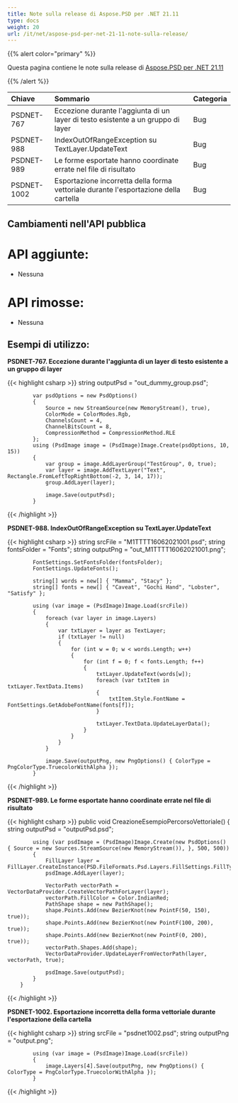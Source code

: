 ```yaml
---
title: Note sulla release di Aspose.PSD per .NET 21.11
type: docs
weight: 20
url: /it/net/aspose-psd-per-net-21-11-note-sulla-release/
---
```


{{% alert color="primary" %}} 

Questa pagina contiene le note sulla release di [Aspose.PSD per .NET 21.11](https://www.nuget.org/packages/Aspose.PSD/)

{{% /alert %}} 

|**Chiave**|**Sommario**|**Categoria**|
| :- | :- | :- |
|PSDNET-767|Eccezione durante l'aggiunta di un layer di testo esistente a un gruppo di layer|Bug|
|PSDNET-988|IndexOutOfRangeException su TextLayer.UpdateText|Bug|
|PSDNET-989|Le forme esportate hanno coordinate errate nel file di risultato|Bug|
|PSDNET-1002|Esportazione incorretta della forma vettoriale durante l'esportazione della cartella|Bug|

## **Cambiamenti nell'API pubblica**
# **API aggiunte:**
- Nessuna

# **API rimosse:**
- Nessuna

## **Esempi di utilizzo:**

**PSDNET-767. Eccezione durante l'aggiunta di un layer di testo esistente a un gruppo di layer**

{{< highlight csharp >}}
            string outputPsd = "out_dummy_group.psd";

            var psdOptions = new PsdOptions()
            {
                Source = new StreamSource(new MemoryStream(), true),
                ColorMode = ColorModes.Rgb,
                ChannelsCount = 4,
                ChannelBitsCount = 8,
                CompressionMethod = CompressionMethod.RLE
            };
            using (PsdImage image = (PsdImage)Image.Create(psdOptions, 10, 15))
            {
                var group = image.AddLayerGroup("TestGroup", 0, true);
                var layer = image.AddTextLayer("Text", Rectangle.FromLeftTopRightBottom(-2, 3, 14, 17));
                group.AddLayer(layer);

                image.Save(outputPsd);
            }
{{< /highlight >}}

**PSDNET-988. IndexOutOfRangeException su TextLayer.UpdateText**

{{< highlight csharp >}}
            string srcFile = "M1TTTT16062021001.psd";
            string fontsFolder = "Fonts";
            string outputPng = "out_M1TTTT16062021001.png";

            FontSettings.SetFontsFolder(fontsFolder);
            FontSettings.UpdateFonts();

            string[] words = new[] { "Mamma", "Stacy" };
            string[] fonts = new[] { "Caveat", "Gochi Hand", "Lobster", "Satisfy" };

            using (var image = (PsdImage)Image.Load(srcFile))
            {
                foreach (var layer in image.Layers)
                {
                    var txtLayer = layer as TextLayer;
                    if (txtLayer != null)
                    {
                        for (int w = 0; w < words.Length; w++)
                        {
                            for (int f = 0; f < fonts.Length; f++)
                            {
                                txtLayer.UpdateText(words[w]);
                                foreach (var txtItem in txtLayer.TextData.Items)
                                {
                                    txtItem.Style.FontName = FontSettings.GetAdobeFontName(fonts[f]);
                                }

                                txtLayer.TextData.UpdateLayerData();
                            }
                        }
                    }
                }

                image.Save(outputPng, new PngOptions() { ColorType = PngColorType.TruecolorWithAlpha });
            }
{{< /highlight >}}

**PSDNET-989. Le forme esportate hanno coordinate errate nel file di risultato**

{{< highlight csharp >}}
        public void CreazioneEsempioPercorsoVettoriale()
        {
            string outputPsd = "outputPsd.psd";

            using (var psdImage = (PsdImage)Image.Create(new PsdOptions() { Source = new Sources.StreamSource(new MemoryStream()), }, 500, 500))
            {
                FillLayer layer = FillLayer.CreateInstance(PSD.FileFormats.Psd.Layers.FillSettings.FillType.Color);
                psdImage.AddLayer(layer);

                VectorPath vectorPath = VectorDataProvider.CreateVectorPathForLayer(layer);
                vectorPath.FillColor = Color.IndianRed;
                PathShape shape = new PathShape();
                shape.Points.Add(new BezierKnot(new PointF(50, 150), true));
                shape.Points.Add(new BezierKnot(new PointF(100, 200), true));
                shape.Points.Add(new BezierKnot(new PointF(0, 200), true));
                vectorPath.Shapes.Add(shape);
                VectorDataProvider.UpdateLayerFromVectorPath(layer, vectorPath, true);

                psdImage.Save(outputPsd);
            }
        }
{{< /highlight >}}

**PSDNET-1002. Esportazione incorretta della forma vettoriale durante l'esportazione della cartella**

{{< highlight csharp >}}
            string srcFile = "psdnet1002.psd";
            string outputPng = "output.png";

            using (var image = (PsdImage)Image.Load(srcFile))
            {
                image.Layers[4].Save(outputPng, new PngOptions() { ColorType = PngColorType.TruecolorWithAlpha });
            }
{{< /highlight >}}